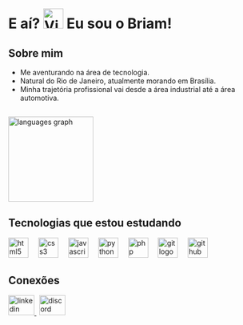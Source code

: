 <h1> E aí? <img src="https://raw.githubusercontent.com/Tarikul-Islam-Anik/Animated-Fluent-Emojis/master/Emojis/Hand%20gestures/Victory%20Hand%20Medium-Light%20Skin%20Tone.png" alt="Victory Hand Medium-Light Skin Tone" width="40" height="40" />  Eu sou o Briam!</h1>

## Sobre mim

- Me aventurando na área de tecnologia.
- Natural do Rio de Janeiro, atualmente morando em Brasília.
- Minha trajetória profissional vai desde a área industrial até a área automotiva.

## 
<div align="left">
  <img src="https://github-readme-stats.vercel.app/api/top-langs?username=briamferr&locale=en&hide_title=false&layout=compact&card_width=320&langs_count=6&theme=aura&hide_border=false&order=2" height="170" alt="languages graph"  />
</div>

## Tecnologias que estou estudando

<div align="left">
  <img src="https://skillicons.dev/icons?i=html" height="40" alt="html5 logo"  />
  <img width="12" />
  <img src="https://skillicons.dev/icons?i=css" height="40" alt="css3 logo"  />
  <img width="12" />
  <img src="https://skillicons.dev/icons?i=js" height="40" alt="javascript logo"  />
  <img width="12" />
  <img src="https://skillicons.dev/icons?i=py" height="40" alt="python logo"  />
  <img width="12" />
  <img src="https://skillicons.dev/icons?i=php" height="40" alt="php logo"  />
  <img width="12" />
  <img src="https://skillicons.dev/icons?i=git" height="40" alt="git logo"  />
  <img width="12" />
  <img src="https://skillicons.dev/icons?i=github" height="40" alt="github logo"  />
</div>

## Conexões

<div align="left">
  <a href="https://www.linkedin.com/in/briam-ferreira/" target="_blank">
    <img src="https://raw.githubusercontent.com/maurodesouza/profile-readme-generator/master/src/assets/icons/social/linkedin/default.svg" width="52" height="40" alt="linkedin logo"  />
  </a>
  <img width="2" />
  <a href="https://discordapp.com/users/996027725166956666" target="_blank">
    <img src="https://raw.githubusercontent.com/maurodesouza/profile-readme-generator/master/src/assets/icons/social/discord/default.svg" width="52" height="40" alt="discord logo"  />
  </a>
</div>
